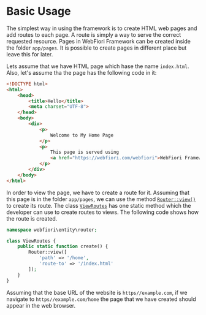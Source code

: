 
# Basic Usage

The simplest way in using the framework is to create HTML web pages and add routes to each page. A route is simply a way to serve the correct requested resource. Pages in WebFiori Framework can be created inside the folder `app/pages`. It is possible to create pages in different place but leave this for later.

Lets assume that we have HTML page which hase the name `index.html`. Also, let's assume tha the page has the following code in it:

``` html
<!DOCTYPE html>
<html>
    <head>
        <title>Hello</title>
        <meta charset="UTF-8">
    </head>
    <body>
        <div>
            <p>
                Welcome to My Home Page
            </p>
            <p>
                This page is served using 
                <a href="https://webfiori.com/webfiori">WebFiori Framework</a>
            </p>
        </div>
    </body>
</html>
```
In order to view the page, we have to create a route for it. Assuming that this page is in the folder `app/pages`, we can use the method <a href="https://webfiori.com/docs/webfiori/entity/router/Router#view">`Router::view()`</a> to create its route. The class <a href="https://webfiori.com/docs/webfiori/entity/router/ViewRoutes">`ViewRoutes`</a> has one static method which the developer can use to create routes to views. The following code shows how the route is created.
``` php
namespace webfiori\entity\router;

class ViewRoutes {
    public static function create() {
        Router::view([
            'path' => '/home', 
            'route-to' => '/index.html'
        ]);
    }
}
```

Assuming that the base URL of the website is `https//example.com`, if we navigate to `https//example.com/home` the page that we have created should appear in the web browser. 
